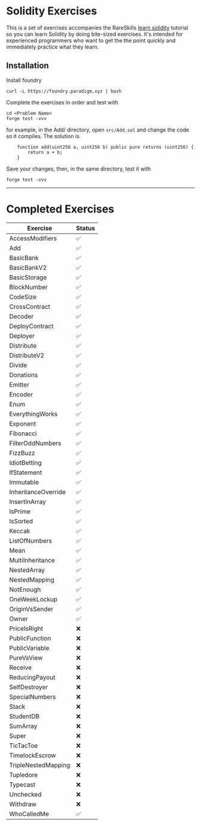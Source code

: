 # Solidity Exercises

This is a set of exercises accompanies the RareSkills [learn solidity](https://rareskills.io/learn-solidity) tutorial so you can learn Solidity by doing bite-sized exercises. It's intended for experienced programmers who want to get the the point quickly and immediately practice what they learn.

## Installation

Install foundry

```
curl -L https://foundry.paradigm.xyz | bash
```
Complete the exercises in order and test with

```
cd <Problem Name>
forge test -vvv
```

for example, in the Add/ directory, open `src/Add.sol` and change the code so it compiles. The solution is

```solidity
    function add(uint256 a, uint256 b) public pure returns (uint256) {
        return a + b;
    }
```

Save your changes, then, in the same directory, test it with

```
forge test -vvv
```

--------------------------------------------

# Completed Exercises



| Exercise             | Status |
|----------------------|--------|
| AccessModifiers      | ✅     |
| Add                  | ✅     |
| BasicBank            | ✅     |
| BasicBankV2          | ✅     |
| BasicStorage         | ✅     |
| BlockNumber          | ✅     |
| CodeSize             | ✅     |
| CrossContract        | ✅     |
| Decoder              | ✅     |
| DeployContract       | ✅     |
| Deployer             | ✅     |
| Distribute           | ✅     |
| DistributeV2         | ✅     |
| Divide               | ✅     |
| Donations            | ✅     |
| Emitter              | ✅     |
| Encoder              | ✅     |
| Enum                 | ✅     |
| EverythingWorks      | ✅     |
| Exponent             | ✅     |
| Fibonacci            | ✅     |
| FilterOddNumbers     | ✅     |
| FizzBuzz             | ✅     |
| IdiotBetting         | ✅     |
| IfStatement          | ✅     |
| Immutable            | ✅     |
| InheritanceOverride  | ✅     |
| InsertInArray        | ✅     |
| IsPrime              | ✅     |
| IsSorted             | ✅     |
| Keccak               | ✅     |
| ListOfNumbers        | ✅     |
| Mean                 | ✅     |
| MultiInheritance     | ✅     |
| NestedArray          | ✅     |
| NestedMapping        | ✅     |
| NotEnough            | ✅     |
| OneWeekLockup        | ✅     |
| OriginVsSender       | ✅     |
| Owner                | ✅     |
| PriceIsRight         | ❌     |
| PublicFunction       | ❌     |
| PublicVariable       | ❌     |
| PureVsView           | ❌     |
| Receive              | ❌     |
| ReducingPayout       | ❌     |
| SelfDestroyer        | ❌     |
| SpecialNumbers       | ❌     |
| Stack                | ❌     |
| StudentDB            | ❌     |
| SumArray             | ❌     |
| Super                | ❌     |
| TicTacToe            | ❌     |
| TimelockEscrow       | ❌     |
| TripleNestedMapping  | ❌     |
| Tupledore            | ❌     |
| Typecast             | ❌     |
| Unchecked            | ❌     |
| Withdraw             | ❌     |
| WhoCalledMe          | ✅     |